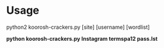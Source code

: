 # Usage
python2 koorosh-crackers.py [site] [username] [wordlist]

**python koorosh-crackers.py Instagram termspa12 pass.lst**
